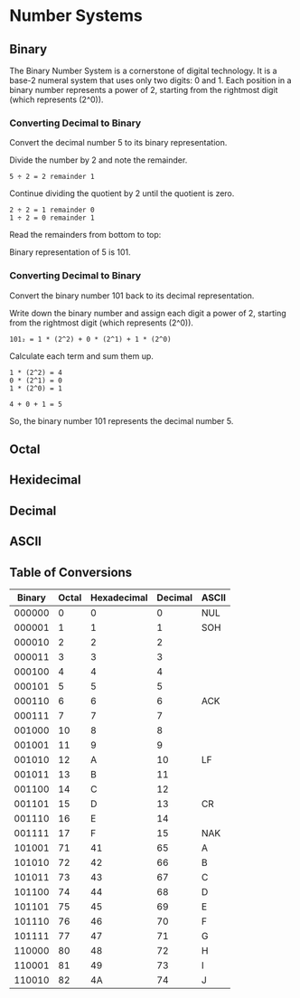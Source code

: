 # Number Systems

## Binary

The Binary Number System is a cornerstone of digital technology. It is a base-2 numeral system that uses only two digits: 0 and 1. Each position in a binary number represents a power of 2, starting from the rightmost digit (which represents (2^0)).


### Converting Decimal to Binary

Convert the decimal number 5 to its binary representation.

Divide the number by 2 and note the remainder.

```
5 ÷ 2 = 2 remainder 1
```

Continue dividing the quotient by 2 until the quotient is zero.

```
2 ÷ 2 = 1 remainder 0
1 ÷ 2 = 0 remainder 1
```
Read the remainders from bottom to top:

Binary representation of 5 is 101.

### Converting Decimal to Binary

Convert the binary number 101 back to its decimal representation.

Write down the binary number and assign each digit a power of 2, starting from the rightmost digit (which represents (2^0)).

`101₂ = 1 * (2^2) + 0 * (2^1) + 1 * (2^0)`

Calculate each term and sum them up.

```
1 * (2^2) = 4
0 * (2^1) = 0
1 * (2^0) = 1

4 + 0 + 1 = 5
```
So, the binary number 101 represents the decimal number 5.

## Octal

## Hexidecimal

## Decimal

## ASCII

## Table of Conversions

| Binary | Octal | Hexadecimal | Decimal | ASCII |
|--------|-------|-------------| ------- | ----- |
| 000000 | 0     | 0           | 0 | NUL |
| 000001 | 1     | 1           | 1 | SOH |
| 000010 | 2     | 2           | 2 |
| 000011 | 3     | 3           | 3 |
| 000100 | 4     | 4           | 4 |
| 000101 | 5     | 5           | 5 |
| 000110 | 6     | 6           | 6 | ACK |
| 000111 | 7     | 7           | 7 |
| 001000 | 10    | 8           | 8 |
| 001001 | 11    | 9           | 9 |
| 001010 | 12    | A           | 10 | LF |
| 001011 | 13    | B           | 11 |
| 001100 | 14    | C           | 12 |
| 001101 | 15    | D           | 13 | CR |
| 001110 | 16    | E           | 14 |
| 001111 | 17    | F           | 15 | NAK |
| 101001 | 71    | 41          | 65 | A |
| 101010 | 72    | 42          | 66 | B |
| 101011 | 73    | 43          | 67 | C |
| 101100 | 74    | 44          | 68 | D |
| 101101 | 75    | 45          | 69 | E |
| 101110 | 76    | 46          | 70 | F |
| 101111 | 77    | 47          | 71 | G |
| 110000 | 80    | 48          | 72 | H |
| 110001 | 81    | 49          | 73 | I |
| 110010 | 82    | 4A          | 74 | J |











